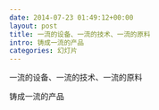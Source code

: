 ```yaml
---
date: 2014-07-23 01:49:12+00:00
layout: post
title: 一流的设备、一流的技术、一流的原料
intro: 铸成一流的产品
categories: 幻灯片
---
```


一流的设备、一流的技术、一流的原料

铸成一流的产品
